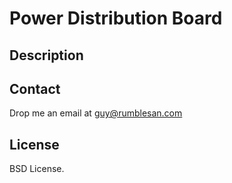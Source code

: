 # Power Distribution Board




## Description




## Contact

Drop me an email at guy@rumblesan.com


## License

BSD License.

